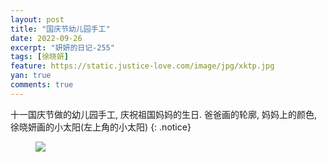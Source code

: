 ```yaml
---
layout: post
title: "国庆节幼儿园手工"
date: 2022-09-26
excerpt: "妍妍的日记-255"
tags: [徐晓妍]
feature: https://static.justice-love.com/image/jpg/xktp.jpg
yan: true
comments: true
---
```

十一国庆节做的幼儿园手工, 庆祝祖国妈妈的生日. 爸爸画的轮廓, 妈妈上的颜色, 徐晓妍画的小太阳(左上角的小太阳)
{: .notice}
<figure>
    <img src="{{ site.staticUrl }}/yanyan/image/shiyishougong.jpeg" />
</figure>
